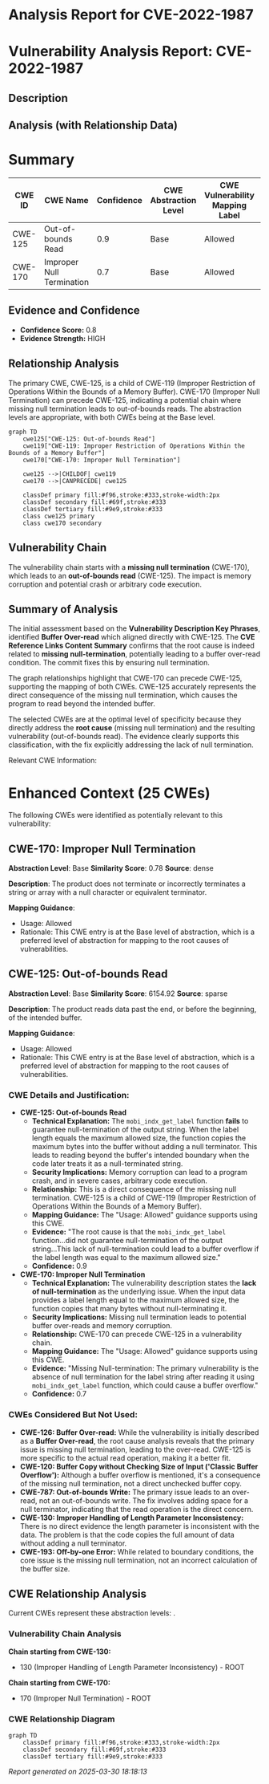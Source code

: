 # Analysis Report for CVE-2022-1987

# Vulnerability Analysis Report: CVE-2022-1987

## Description



## Analysis (with Relationship Data)

# Summary
| CWE ID | CWE Name | Confidence | CWE Abstraction Level | CWE Vulnerability Mapping Label | CWE-Vulnerability Mapping Notes |
|---|---|---|---|---|---|
| CWE-125 | Out-of-bounds Read | 0.9 | Base | Allowed | Primary CWE |
| CWE-170 | Improper Null Termination | 0.7 | Base | Allowed | Secondary Candidate |

## Evidence and Confidence

*   **Confidence Score:** 0.8
*   **Evidence Strength:** HIGH

## Relationship Analysis
The primary CWE, CWE-125, is a child of CWE-119 (Improper Restriction of Operations Within the Bounds of a Memory Buffer). CWE-170 (Improper Null Termination) can precede CWE-125, indicating a potential chain where missing null termination leads to out-of-bounds reads. The abstraction levels are appropriate, with both CWEs being at the Base level.

```mermaid
graph TD
    cwe125["CWE-125: Out-of-bounds Read"]
    cwe119["CWE-119: Improper Restriction of Operations Within the Bounds of a Memory Buffer"]
    cwe170["CWE-170: Improper Null Termination"]
    
    cwe125 -->|CHILDOF| cwe119
    cwe170 -->|CANPRECEDE| cwe125
    
    classDef primary fill:#f96,stroke:#333,stroke-width:2px
    classDef secondary fill:#69f,stroke:#333
    classDef tertiary fill:#9e9,stroke:#333
    class cwe125 primary
    class cwe170 secondary
```

## Vulnerability Chain
The vulnerability chain starts with a **missing null termination** (CWE-170), which leads to an **out-of-bounds read** (CWE-125). The impact is memory corruption and potential crash or arbitrary code execution.

## Summary of Analysis
The initial assessment based on the **Vulnerability Description Key Phrases**, identified **Buffer Over-read** which aligned directly with CWE-125. The **CVE Reference Links Content Summary** confirms that the root cause is indeed related to **missing null-termination**, potentially leading to a buffer over-read condition. The commit fixes this by ensuring null termination.

The graph relationships highlight that CWE-170 can precede CWE-125, supporting the mapping of both CWEs. CWE-125 accurately represents the direct consequence of the missing null termination, which causes the program to read beyond the intended buffer.

The selected CWEs are at the optimal level of specificity because they directly address the **root cause** (missing null termination) and the resulting vulnerability (out-of-bounds read). The evidence clearly supports this classification, with the fix explicitly addressing the lack of null termination.

Relevant CWE Information:

# Enhanced Context (25 CWEs)
The following CWEs were identified as potentially relevant to this vulnerability:

## CWE-170: Improper Null Termination
**Abstraction Level**: Base
**Similarity Score**: 0.78
**Source**: dense

**Description**:
The product does not terminate or incorrectly terminates a string or array with a null character or equivalent terminator.

**Mapping Guidance**:
- Usage: Allowed
- Rationale: This CWE entry is at the Base level of abstraction, which is a preferred level of abstraction for mapping to the root causes of vulnerabilities.

## CWE-125: Out-of-bounds Read
**Abstraction Level**: Base
**Similarity Score**: 6154.92
**Source**: sparse

**Description**:
The product reads data past the end, or before the beginning, of the intended buffer.

**Mapping Guidance**:
- Usage: Allowed
- Rationale: This CWE entry is at the Base level of abstraction, which is a preferred level of abstraction for mapping to the root causes of vulnerabilities.

### CWE Details and Justification:

*   **CWE-125: Out-of-bounds Read**
    *   **Technical Explanation:** The `mobi_indx_get_label` function **fails** to guarantee null-termination of the output string. When the label length equals the maximum allowed size, the function copies the maximum bytes into the buffer without adding a null terminator. This leads to reading beyond the buffer's intended boundary when the code later treats it as a null-terminated string.
    *   **Security Implications:** Memory corruption can lead to a program crash, and in severe cases, arbitrary code execution.
    *   **Relationship:** This is a direct consequence of the missing null termination. CWE-125 is a child of CWE-119 (Improper Restriction of Operations Within the Bounds of a Memory Buffer).
    *   **Mapping Guidance:** The "Usage: Allowed" guidance supports using this CWE.
    *   **Evidence:** "The root cause is that the `mobi_indx_get_label` function...did not guarantee null-termination of the output string...This lack of null-termination could lead to a buffer overflow if the label length was equal to the maximum allowed size."
    *   **Confidence:** 0.9
*   **CWE-170: Improper Null Termination**
    *   **Technical Explanation:** The vulnerability description states the **lack of null-termination** as the underlying issue. When the input data provides a label length equal to the maximum allowed size, the function copies that many bytes without null-terminating it.
    *   **Security Implications:** Missing null termination leads to potential buffer over-reads and memory corruption.
    *   **Relationship:** CWE-170 can precede CWE-125 in a vulnerability chain.
    *   **Mapping Guidance:** The "Usage: Allowed" guidance supports using this CWE.
    *   **Evidence:** "Missing Null-termination: The primary vulnerability is the absence of null termination for the label string after reading it using `mobi_indx_get_label` function, which could cause a buffer overflow."
    *   **Confidence:** 0.7

### CWEs Considered But Not Used:

*   **CWE-126: Buffer Over-read:** While the vulnerability is initially described as a **Buffer Over-read**, the root cause analysis reveals that the primary issue is missing null termination, leading to the over-read. CWE-125 is more specific to the actual read operation, making it a better fit.
*   **CWE-120: Buffer Copy without Checking Size of Input ('Classic Buffer Overflow'):** Although a buffer overflow is mentioned, it's a consequence of the missing null termination, not a direct unchecked buffer copy.
*   **CWE-787: Out-of-bounds Write:** The primary issue leads to an over-read, not an out-of-bounds write. The fix involves adding space for a null terminator, indicating that the read operation is the direct concern.
*   **CWE-130: Improper Handling of Length Parameter Inconsistency:** There is no direct evidence the length parameter is inconsistent with the data. The problem is that the code copies the full amount of data without adding a null terminator.
*   **CWE-193: Off-by-one Error:** While related to boundary conditions, the core issue is the missing null termination, not an incorrect calculation of the buffer size.


## CWE Relationship Analysis

Current CWEs represent these abstraction levels: .


### Vulnerability Chain Analysis

**Chain starting from CWE-130:**
- 130 (Improper Handling of Length Parameter Inconsistency) - ROOT


**Chain starting from CWE-170:**
- 170 (Improper Null Termination) - ROOT



### CWE Relationship Diagram

```mermaid
graph TD
    classDef primary fill:#f96,stroke:#333,stroke-width:2px
    classDef secondary fill:#69f,stroke:#333
    classDef tertiary fill:#9e9,stroke:#333
```



*Report generated on 2025-03-30 18:18:13*
